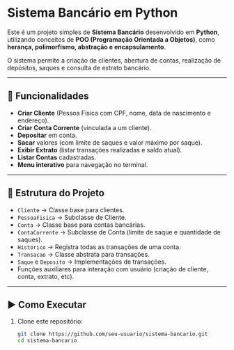 # Sistema Bancário em Python

Este é um projeto simples de **Sistema Bancário** desenvolvido em **Python**, utilizando conceitos de **POO (Programação Orientada a Objetos)**, como **herança, polimorfismo, abstração e encapsulamento**.  

O sistema permite a criação de clientes, abertura de contas, realização de depósitos, saques e consulta de extrato bancário.

---

## 🚀 Funcionalidades

- **Criar Cliente** (Pessoa Física com CPF, nome, data de nascimento e endereço).
- **Criar Conta Corrente** (vinculada a um cliente).
- **Depositar** em conta.
- **Sacar** valores (com limite de saques e valor máximo por saque).
- **Exibir Extrato** (listar transações realizadas e saldo atual).
- **Listar Contas** cadastradas.
- **Menu interativo** para navegação no terminal.

---

## 📂 Estrutura do Projeto

- `Cliente` → Classe base para clientes.
- `PessoaFisica` → Subclasse de Cliente.
- `Conta` → Classe base para contas bancárias.
- `ContaCorrente` → Subclasse de Conta (limite de saque e quantidade de saques).
- `Historico` → Registra todas as transações de uma conta.
- `Transacao` → Classe abstrata para transações.
- `Saque` e `Deposito` → Implementações de transações.
- Funções auxiliares para interação com usuário (criação de cliente, conta, extrato, etc).

---

## ▶️ Como Executar

1. Clone este repositório:
   ```bash
   git clone https://github.com/seu-usuario/sistema-bancario.git
   cd sistema-bancario
